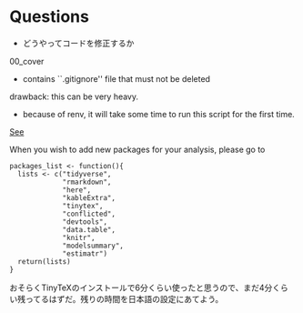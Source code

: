 # Questions

- どうやってコードを修正するか



00_cover

- contains ``.gitignore'' file that must not be deleted



drawback: this can be very heavy.

- because of renv, it will take some time to run this script for the first time.

[See](https://rstudio.github.io/renv/articles/renv.html)

When you wish to add new packages for your analysis, please go to

```
packages_list <- function(){
  lists <- c("tidyverse",
             "rmarkdown",
             "here",
             "kableExtra",
             "tinytex",
             "conflicted",
             "devtools",
             "data.table",
             "knitr",
             "modelsummary",
             "estimatr")
  return(lists)
}
```



おそらくTinyTeXのインストールで6分くらい使ったと思うので、まだ4分くらい残ってるはずだ。残りの時間を日本語の設定にあてよう。
